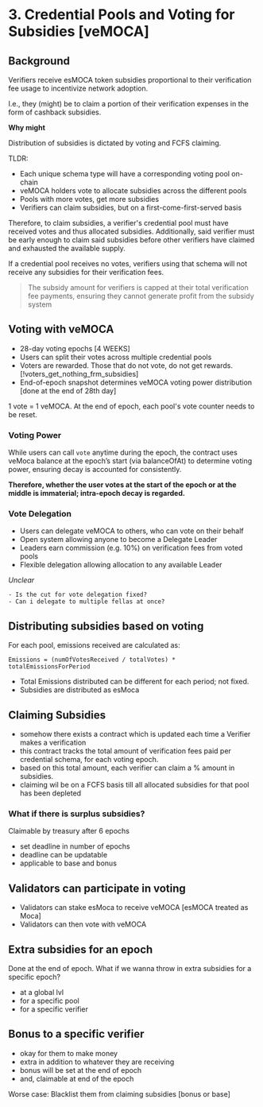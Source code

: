 # 3. Credential Pools and Voting for Subsidies [veMOCA]

## Background

Verifiers receive esMOCA token subsidies proportional to their verification fee usage to incentivize network adoption.

I.e., they (might) be to claim a portion of their verification expenses in the form of cashback subsidies.

**Why might**

Distribution of subsidies is dictated by voting and FCFS claiming.

TLDR:

- Each unique schema type will have a corresponding voting pool on-chain
- veMOCA holders vote to allocate subsidies across the different pools
- Pools with more votes, get more subsidies
- Verifiers can claim subsidies, but on a first-come-first-served basis

Therefore, to claim subsidies, a verifier's credential pool must have received votes and thus allocated subsidies.
Additionally, said verifier must be early enough to claim said subsidies before other verifiers have claimed and exhausted the available supply.

If a credential pool receives no votes, verifiers using that schema will not receive any subsidies for their verification fees.

> The subsidy amount for verifiers is capped at their total verification fee payments, ensuring they cannot generate profit from the subsidy system

## Voting with veMOCA

- 28-day voting epochs [4 WEEKS]
- Users can split their votes across multiple credential pools
- Voters are rewarded. Those that do not vote, do not get rewards. [!voters_get_nothing_frm_subsidies]
- End-of-epoch snapshot determines veMOCA voting power distribution [done at the end of 28th day]

1 vote = 1 veMOCA.
At the end of epoch, each pool's vote counter needs to be reset.

### Voting Power

While users can call `vote` anytime during the epoch, the contract uses veMoca balance at the epoch’s start (via balanceOfAt) to determine voting power, ensuring decay is accounted for consistently.

**Therefore, whether the user votes at the start of the epoch or at the middle is immaterial; intra-epoch decay is regarded.**

### Vote Delegation

- Users can delegate veMOCA to others, who can vote on their behalf
- Open system allowing anyone to become a Delegate Leader
- Leaders earn commission (e.g. 10%) on verification fees from voted pools
- Flexible delegation allowing allocation to any available Leader

*Unclear*

```smlj
- Is the cut for vote delegation fixed?
- Can i delegate to multiple fellas at once?
```

## Distributing subsidies based on voting

For each pool, emissions received are calculated as:

`Emissions = (numOfVotesReceived / totalVotes) * totalEmissionsForPeriod`

- Total Emissions distributed can be different for each period; not fixed.
- Subsidies are distributed as esMoca

## Claiming Subsidies

- somehow there exists a contract which is updated each time a Verifier makes a verification
- this contract tracks the total amount of verification fees paid per credential schema, for each voting epoch.
- based on this total amount, each verifier can claim a % amount in subsidies.
- claiming wil be on a FCFS basis till all allocated subsidies for that pool has been depleted

### What if there is surplus subsidies?

Claimable by treasury after 6 epochs

- set deadline in number of epochs
- deadline can be updatable
- applicable to base and bonus

## Validators can participate in voting

- Validators can stake esMoca to receive veMOCA [esMOCA treated as Moca]
- Validators can then vote with veMOCA

## Extra subsidies for an epoch

Done at the end of epoch.
What if we wanna throw in extra subsidies for a specific epoch?

- at a global lvl
- for a specific pool
- for a specific verifier

## Bonus to a specific verifier

- okay for them to make money
- extra in addition to whatever they are receiving
- bonus will be set at the end of epoch
- and, claimable at end of the epoch

Worse case: Blacklist them from claiming subsidies [bonus or base]

